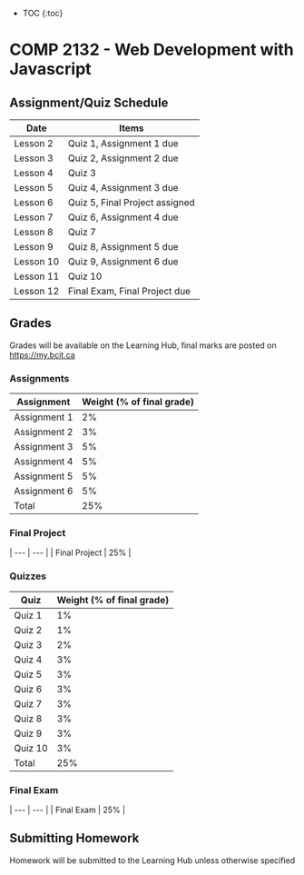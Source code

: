 * TOC
{:toc}

# COMP 2132 - Web Development with Javascript

## Assignment/Quiz Schedule

| Date | Items |
| --- | --- |
| Lesson 2 | Quiz 1, Assignment 1 due |
| Lesson 3 | Quiz 2, Assignment 2 due 
| Lesson 4 | Quiz 3 |
| Lesson 5 | Quiz 4, Assignment 3 due |
| Lesson 6 | Quiz 5, Final Project assigned |
| Lesson 7 | Quiz 6, Assignment 4 due |
| Lesson 8 | Quiz 7 |
| Lesson 9 | Quiz 8, Assignment 5 due |
| Lesson 10 | Quiz 9, Assignment 6 due |
| Lesson 11 | Quiz 10 |
| Lesson 12 | Final Exam, Final Project due |



## Grades

Grades will be available on the Learning Hub, final marks are posted on <https://my.bcit.ca>

### Assignments

| Assignment | Weight (% of final grade) |
| --- | --- |
| Assignment 1 | 2% |
| Assignment 2 | 3% |
| Assignment 3 | 5% |
| Assignment 4 | 5% |
| Assignment 5 | 5% |
| Assignment 6 | 5% |
| Total | 25% |

### Final Project

| --- | --- |
| Final Project | 25% |

### Quizzes

| Quiz | Weight (% of final grade) |
| --- | --- |
| Quiz 1 | 1% |
| Quiz 2 | 1% |
| Quiz 3 | 2% |
| Quiz 4 | 3% |
| Quiz 5 | 3% |
| Quiz 6 | 3% |
| Quiz 7 | 3% |
| Quiz 8 | 3% |
| Quiz 9 | 3% |
| Quiz 10 | 3% |
| Total | 25% |

### Final Exam

| --- | --- |
| Final Exam | 25% |



## Submitting Homework

Homework will be submitted to the Learning Hub unless otherwise specified